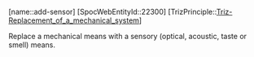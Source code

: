 ﻿---
type: TrizPrincipleSub
aliases:
- add-sensor
license: CC BY-SA 4.0
copyright: https://github.com/SpocWeb
IsDeleted: false
IsReadOnly: false
Confidential: public
tags: 
- Triz/Principle/Sub
---
[name::add-sensor]
[SpocWebEntityId::22300]
[TrizPrinciple::[Triz-Replacement_of_a_mechanical_system](tech/Triz/Principle/Triz-Replacement_of_a_mechanical_system.md)]

Replace a mechanical means with a sensory (optical, acoustic, taste or smell) means.
